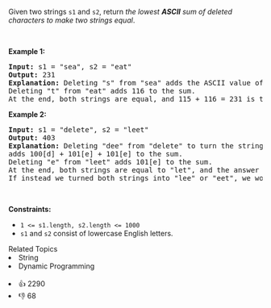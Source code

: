 <p>Given two strings <code>s1</code> and&nbsp;<code>s2</code>, return <em>the lowest <strong>ASCII</strong> sum of deleted characters to make two strings equal</em>.</p>

<p>&nbsp;</p> 
<p><strong class="example">Example 1:</strong></p>

<pre>
<strong>Input:</strong> s1 = "sea", s2 = "eat"
<strong>Output:</strong> 231
<strong>Explanation:</strong> Deleting "s" from "sea" adds the ASCII value of "s" (115) to the sum.
Deleting "t" from "eat" adds 116 to the sum.
At the end, both strings are equal, and 115 + 116 = 231 is the minimum sum possible to achieve this.
</pre>

<p><strong class="example">Example 2:</strong></p>

<pre>
<strong>Input:</strong> s1 = "delete", s2 = "leet"
<strong>Output:</strong> 403
<strong>Explanation:</strong> Deleting "dee" from "delete" to turn the string into "let",
adds 100[d] + 101[e] + 101[e] to the sum.
Deleting "e" from "leet" adds 101[e] to the sum.
At the end, both strings are equal to "let", and the answer is 100+101+101+101 = 403.
If instead we turned both strings into "lee" or "eet", we would get answers of 433 or 417, which are higher.
</pre>

<p>&nbsp;</p> 
<p><strong>Constraints:</strong></p>

<ul> 
 <li><code>1 &lt;= s1.length, s2.length &lt;= 1000</code></li> 
 <li><code>s1</code> and <code>s2</code> consist of lowercase English letters.</li> 
</ul>

<div><div>Related Topics</div><div><li>String</li><li>Dynamic Programming</li></div></div><br><div><li>👍 2290</li><li>👎 68</li></div>